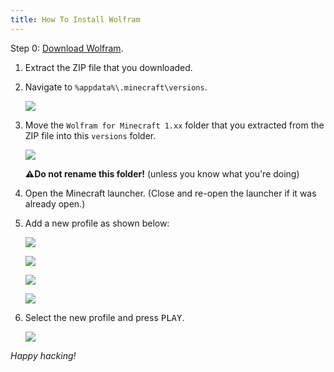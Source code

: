 ```yaml
---
title: How To Install Wolfram
---
```

Step 0: [Download Wolfram](/download/).

1. Extract the ZIP file that you downloaded.

2. Navigate to `%appdata%\.minecraft\versions`.

   ![](https://cloud.githubusercontent.com/assets/10100202/24442386/2bd71532-145e-11e7-8c27-f014e2fbaf8b.png)

3. Move the `Wolfram for Minecraft 1.xx` folder that you extracted from the ZIP file into this `versions` folder.

   ![](https://cloud.githubusercontent.com/assets/10100202/24442742/ce2029cc-145f-11e7-8da2-30d175a37c1b.png)

   **⚠️Do not rename this folder!** (unless you know what you're doing)

4. Open the Minecraft launcher. (Close and re-open the launcher if it was already open.)

5. Add a new profile as shown below:

   ![](https://cloud.githubusercontent.com/assets/10100202/24443003/1d34d606-1461-11e7-9a26-fa869bf7a91f.png)

   ![](https://cloud.githubusercontent.com/assets/10100202/24443098/8dc477dc-1461-11e7-9aca-4f8348692dcc.png)

   ![](https://cloud.githubusercontent.com/assets/10100202/24443193/e86dcc1a-1461-11e7-8cab-8d1fd86c390a.png)

   ![](https://cloud.githubusercontent.com/assets/10100202/24443260/35734008-1462-11e7-9486-99490f774828.png)

6. Select the new profile and press <kbd>PLAY</kbd>.

   ![](https://cloud.githubusercontent.com/assets/10100202/24443367/ac91713c-1462-11e7-81e6-7c6d29bf3c9a.png)

_Happy hacking!_
